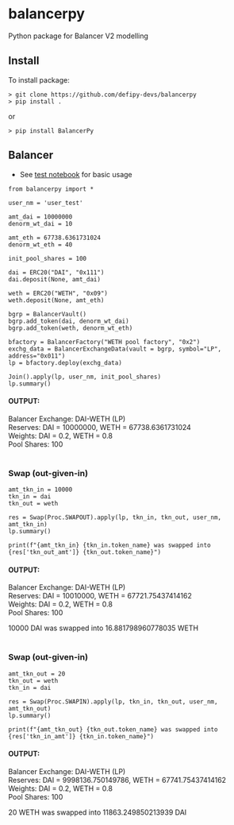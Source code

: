 # balancerpy
Python package for Balancer V2 modelling

## Install
To install package:
```
> git clone https://github.com/defipy-devs/balancerpy
> pip install .
```
or
```
> pip install BalancerPy
```

## Balancer

* See [test notebook](https://github.com/defipy-devs/uniswappy/blob/main/notebooks/tests/test_abstract.ipynb) 
for basic usage

```
from balancerpy import *

user_nm = 'user_test'

amt_dai = 10000000
denorm_wt_dai = 10

amt_eth = 67738.6361731024
denorm_wt_eth = 40

init_pool_shares = 100

dai = ERC20("DAI", "0x111")
dai.deposit(None, amt_dai)

weth = ERC20("WETH", "0x09")
weth.deposit(None, amt_eth)

bgrp = BalancerVault()
bgrp.add_token(dai, denorm_wt_dai)
bgrp.add_token(weth, denorm_wt_eth)

bfactory = BalancerFactory("WETH pool factory", "0x2")
exchg_data = BalancerExchangeData(vault = bgrp, symbol="LP", address="0x011")
lp = bfactory.deploy(exchg_data)

Join().apply(lp, user_nm, init_pool_shares)
lp.summary()
```

#### OUTPUT:
Balancer Exchange: DAI-WETH (LP)  <br/>
Reserves: DAI = 10000000, WETH = 67738.6361731024  <br/>
Weights: DAI = 0.2, WETH = 0.8  <br/>
Pool Shares: 100  <br/><br/> 


### Swap (out-given-in)

```
amt_tkn_in = 10000
tkn_in = dai
tkn_out = weth

res = Swap(Proc.SWAPOUT).apply(lp, tkn_in, tkn_out, user_nm, amt_tkn_in)
lp.summary()

print(f"{amt_tkn_in} {tkn_in.token_name} was swapped into {res['tkn_out_amt']} {tkn_out.token_name}")
```

#### OUTPUT:
Balancer Exchange: DAI-WETH (LP) <br/>
Reserves: DAI = 10010000, WETH = 67721.75437414162 <br/>
Weights: DAI = 0.2, WETH = 0.8 <br/>
Pool Shares: 100 <br/>  

10000 DAI was swapped into 16.881798960778035 WETH  <br/><br/> 

### Swap (out-given-in)

```
amt_tkn_out = 20
tkn_out = weth
tkn_in = dai

res = Swap(Proc.SWAPIN).apply(lp, tkn_in, tkn_out, user_nm, amt_tkn_out)
lp.summary()

print(f"{amt_tkn_out} {tkn_out.token_name} was swapped into {res['tkn_in_amt']} {tkn_in.token_name}")
```

#### OUTPUT:
Balancer Exchange: DAI-WETH (LP) <br/>
Reserves: DAI = 9998136.750149786, WETH = 67741.75437414162 <br/>
Weights: DAI = 0.2, WETH = 0.8 <br/>
Pool Shares: 100 <br/> 

20 WETH was swapped into 11863.249850213939 DAI  <br/><br/> 